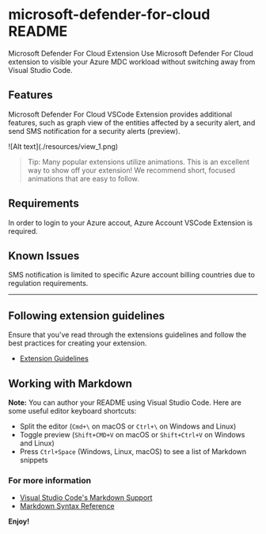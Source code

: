 # microsoft-defender-for-cloud README

Microsoft Defender For Cloud Extension
Use Microsoft Defender For Cloud extension to visible your Azure MDC workload without switching away from Visual Studio Code.

## Features
Microsoft Defender For Cloud VSCode Extension provides additional features, such as graph view of the entities affected by a security alert, and send SMS notification for a security alerts (preview).

\!\[Alt text]\(./resources/view_1.png\)

> Tip: Many popular extensions utilize animations. This is an excellent way to show off your extension! We recommend short, focused animations that are easy to follow.

## Requirements

In order to login to your Azure accout, Azure Account VSCode Extension is required.

## Known Issues

SMS notification is limited to specific Azure account billing countries due to regulation requirements.

-----------------------------------------------------------------------------------------------------------
## Following extension guidelines

Ensure that you've read through the extensions guidelines and follow the best practices for creating your extension.

* [Extension Guidelines](https://code.visualstudio.com/api/references/extension-guidelines)

## Working with Markdown

**Note:** You can author your README using Visual Studio Code.  Here are some useful editor keyboard shortcuts:

* Split the editor (`Cmd+\` on macOS or `Ctrl+\` on Windows and Linux)
* Toggle preview (`Shift+CMD+V` on macOS or `Shift+Ctrl+V` on Windows and Linux)
* Press `Ctrl+Space` (Windows, Linux, macOS) to see a list of Markdown snippets

### For more information

* [Visual Studio Code's Markdown Support](http://code.visualstudio.com/docs/languages/markdown)
* [Markdown Syntax Reference](https://help.github.com/articles/markdown-basics/)

**Enjoy!**
